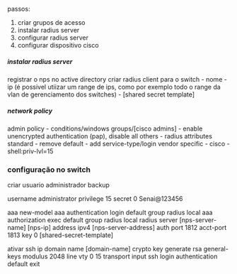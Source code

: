
passos:
1. criar grupos de acesso
2. instalar radius server
3. configurar radius server
4. configurar dispositivo cisco

##### instalar radius server

registrar o nps no active directory
criar radius client para o switch
	- nome
	- ip (é possivel utiizar um range de ips, como por exemplo todo o range da vlan de gerenciamento dos switches)
	- [shared secret template]

##### network policy
admin policy
	- conditions/windows groups/[cisco admins]
	- enable unencrypted authentication (pap), disable all others
	- radius attributes
		standard
		- remove default
		- add service-type/login
		vendor specific
		- cisco 
		- shell:priv-lvl=15


### configuração no switch

criar usuario administrador backup

username administrator privilege 15 secret 0 Senai@123456

aaa new-model
aaa authentication login default group radius local
aaa authorization exec default group radius local
radius server [nps-server-name] [nps-ip]
	address ipv4 [nps-server-address] auth port 1812 acct-port 1813
	key 0 [shared-secret-template]

ativar ssh
ip domain name [domain-name]
crypto key generate rsa general-keys modulus 2048 
line vty 0 15
	transport input ssh 
	login authentication default
	exit

